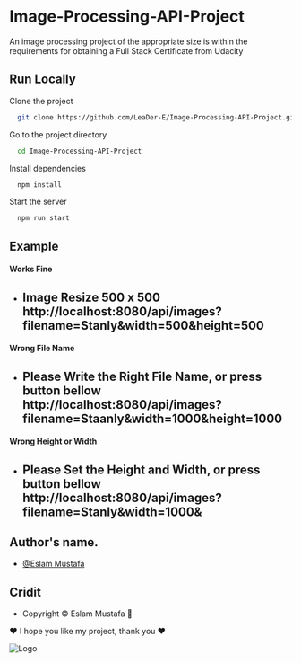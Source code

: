 
# Image-Processing-API-Project
An image processing project of the appropriate size is within the requirements for obtaining a Full Stack Certificate from Udacity




## Run Locally

Clone the project

```bash
  git clone https://github.com/LeaDer-E/Image-Processing-API-Project.git
```

Go to the project directory

```bash
  cd Image-Processing-API-Project
```

Install dependencies

```bash
  npm install
```

Start the server

```bash
  npm run start
```


## Example

#### Works Fine
 - Image Resize 500 x 500
   http://localhost:8080/api/images?filename=Stanly&width=500&height=500
    --- 
    
#### Wrong File Name
- Please Write the Right File Name, or press button bellow
  http://localhost:8080/api/images?filename=Staanly&width=1000&height=1000
    ---   

#### Wrong Height or Width
- Please Set the Height and Width, or press button bellow
  http://localhost:8080/api/images?filename=Stanly&width=1000&
    --- 

## Author's name.
- [@Eslam Mustafa](https://github.com/LeaDer-E/)


## Cridit

- Copyright © Eslam Mustafa 🌹


♥ I hope you like my project, thank you ♥


![Logo](https://s3-us-west-1.amazonaws.com/udacity-content/rebrand/svg/logo.min.svg)

